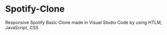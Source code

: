 # Spotify-Clone
Responsive Spotify Basic Clone made in Visual Studio Code by using HTLM, JavaScript, CSS
